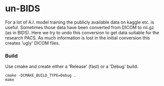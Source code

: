 # un-BIDS

For a lot of A.I. model training the publicly available data on kaggle etc. is useful. Sometimes those data have been converted from DICOM to nii.gz (as in BIDS). Here we try to undo this conversion to get data suitable for the research PACS. As much information is lost in the initial conversion this creates 'ugly' DICOM files.



### Build

Use cmake and create either a 'Release' (fast) or a 'Debug' build.

```
cmake -DCMAKE_BUILD_TYPE=Debug .
make
```